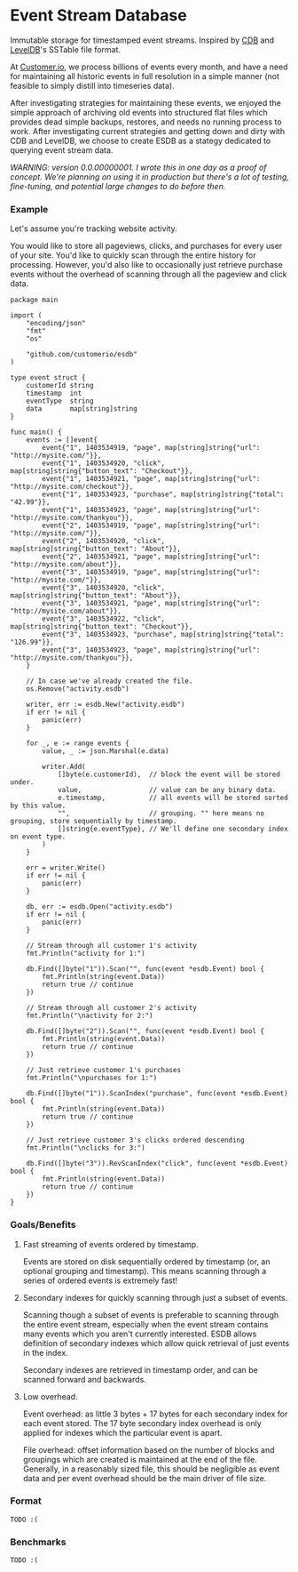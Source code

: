 # Event Stream Database

Immutable storage for timestamped event streams. Inspired by
[CDB](http://cr.yp.to/cdb.html) and
[LevelDB](http://en.wikipedia.org/wiki/LevelDB)'s SSTable file format.

At [Customer.io](http://customer.io), we process billions of events every
month, and have a need for maintaining all historic events in full resolution
in a simple manner (not feasible to simply distill into timeseries data).

After investigating strategies for maintaining these events, we enjoyed the
simple approach of archiving old events into structured flat files which
provides dead simple backups, restores, and needs no running process to work.
After investigating current strategies and getting down and dirty with CDB and
LevelDB, we choose to create ESDB as a stategy dedicated to querying event
stream data.

*WARNING: version 0.0.00000001. I wrote this in one day as a proof of concept.
We're planning on using it in production but there's a lot of testing,
fine-tuning, and potential large changes to do before then.*

### Example

Let's assume you're tracking website activity.

You would like to store all pageviews, clicks, and purchases for every user of
your site.  You'd like to quickly scan through the entire history for
processing. However, you'd also like to occasionally just retrieve purchase
events without the overhead of scanning through all the pageview and click
data.

```
package main

import (
	"encoding/json"
	"fmt"
	"os"

	"github.com/customerio/esdb"
)

type event struct {
	customerId string
	timestamp  int
	eventType  string
	data       map[string]string
}

func main() {
	events := []event{
		event{"1", 1403534919, "page", map[string]string{"url": "http://mysite.com/"}},
		event{"1", 1403534920, "click", map[string]string{"button_text": "Checkout"}},
		event{"1", 1403534921, "page", map[string]string{"url": "http://mysite.com/checkout"}},
		event{"1", 1403534923, "purchase", map[string]string{"total": "42.99"}},
		event{"1", 1403534923, "page", map[string]string{"url": "http://mysite.com/thankyou"}},
		event{"2", 1403534919, "page", map[string]string{"url": "http://mysite.com/"}},
		event{"2", 1403534920, "click", map[string]string{"button_text": "About"}},
		event{"2", 1403534921, "page", map[string]string{"url": "http://mysite.com/about"}},
		event{"3", 1403534919, "page", map[string]string{"url": "http://mysite.com/"}},
		event{"3", 1403534920, "click", map[string]string{"button_text": "About"}},
		event{"3", 1403534921, "page", map[string]string{"url": "http://mysite.com/about"}},
		event{"3", 1403534922, "click", map[string]string{"button_text": "Checkout"}},
		event{"3", 1403534923, "purchase", map[string]string{"total": "126.99"}},
		event{"3", 1403534923, "page", map[string]string{"url": "http://mysite.com/thankyou"}},
	}

	// In case we've already created the file.
	os.Remove("activity.esdb")

	writer, err := esdb.New("activity.esdb")
	if err != nil {
		panic(err)
	}

	for _, e := range events {
		value, _ := json.Marshal(e.data)

		writer.Add(
			[]byte(e.customerId),  // block the event will be stored under.
			value,                 // value can be any binary data.
			e.timestamp,           // all events will be stored sorted by this value.
			"",                    // grouping. "" here means no grouping, store sequentially by timestamp.
			[]string{e.eventType}, // We'll define one secondary index on event type.
		)
	}

	err = writer.Write()
	if err != nil {
		panic(err)
	}

	db, err := esdb.Open("activity.esdb")
	if err != nil {
		panic(err)
	}

	// Stream through all customer 1's activity
	fmt.Println("activity for 1:")

	db.Find([]byte("1")).Scan("", func(event *esdb.Event) bool {
		fmt.Println(string(event.Data))
		return true // continue
	})

	// Stream through all customer 2's activity
	fmt.Println("\nactivity for 2:")

	db.Find([]byte("2")).Scan("", func(event *esdb.Event) bool {
		fmt.Println(string(event.Data))
		return true // continue
	})

	// Just retrieve customer 1's purchases
	fmt.Println("\npurchases for 1:")

	db.Find([]byte("1")).ScanIndex("purchase", func(event *esdb.Event) bool {
		fmt.Println(string(event.Data))
		return true // continue
	})

	// Just retrieve customer 3's clicks ordered descending
	fmt.Println("\nclicks for 3:")

	db.Find([]byte("3")).RevScanIndex("click", func(event *esdb.Event) bool {
		fmt.Println(string(event.Data))
		return true // continue
	})
}
```

### Goals/Benefits

1. Fast streaming of events ordered by timestamp.

   Events are stored on disk sequentially ordered by timestamp (or, an optional
grouping and timestamp). This means scanning through a series of ordered events
is extremely fast!

2. Secondary indexes for quickly scanning through just a subset of events.

   Scanning though a subset of events is preferable to scanning through the
entire event stream, especially when the event stream contains many events
which you aren't currently interested. ESDB allows definition of secondary
indexes which allow quick retrieval of just events in the index.
   
   Secondary indexes are retrieved in timestamp order, and can be scanned
forward and backwards.
   
3. Low overhead.

   Event overhead: as little 3 bytes + 17 bytes for each secondary index for
each event stored. The 17 byte secondary index overhead is only applied for
indexes which the particular event is apart.
   
   File overhead: offset information based on the number of blocks and
groupings which are created is maintained at the end of the file. Generally, in
a reasonably sized file, this should be negligible as event data and per event
overhead should be the main driver of file size.

### Format 

`TODO :(`

### Benchmarks

`TODO :(`
